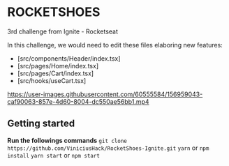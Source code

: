 # ROCKETSHOES
3rd challenge from Ignite - Rocketseat

In this challenge, we would need to edit these files elaboring new features:
- [src/components/Header/index.tsx]
- [src/pages/Home/index.tsx]
- [src/pages/Cart/index.tsx]
- [src/hooks/useCart.tsx]


https://user-images.githubusercontent.com/60555584/156959043-caf90063-857e-4d60-8004-dc550ae56bb1.mp4

## Getting started

**Run the followings commands** 
`git clone https://github.com/ViniciusHack/RocketShoes-Ignite.git`
`yarn` or `npm install`
`yarn start` or `npm start`
